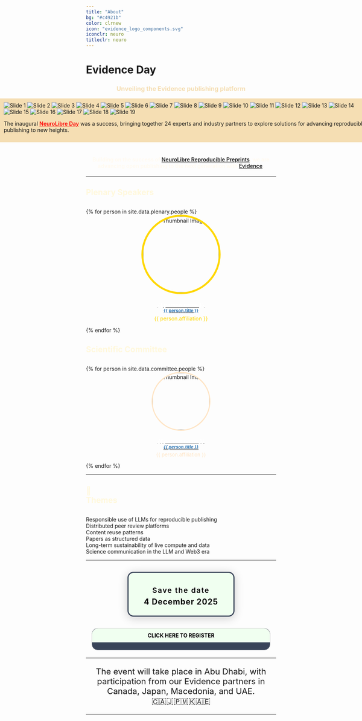 ```yaml
---
title: "About"
bg: "#c4921b"
color: clrnew
icon: "evidence_logo_components.svg"
iconclr: neuro
titleclr: neuro
---
```


# Evidence Day

<center><h3 style ="color: wheat;">Unveiling the Evidence publishing platform</h3></center>

<div style="background: wheat; width: 100vw; padding: 10px; margin-left: calc(50% - 50vw);">
<div class="carousel-container">
  <!-- Carousel -->
  <div class="carousel">
    <img src="img/nld/1.jpg" alt="Slide 1" class="active">
    <img src="img/nld/2.jpg" alt="Slide 2">
    <img src="img/nld/3.jpg" alt="Slide 3">
    <img src="img/nld/4.jpg" alt="Slide 4">
    <img src="img/nld/5.jpg" alt="Slide 5">
    <img src="img/nld/6.jpg" alt="Slide 6">
    <img src="img/nld/7.jpg" alt="Slide 7">
    <img src="img/nld/8.jpg" alt="Slide 8">
    <img src="img/nld/9.jpg" alt="Slide 9">
    <img src="img/nld/10.jpg" alt="Slide 10">
    <img src="img/nld/11.jpg" alt="Slide 11">
    <img src="img/nld/12.jpg" alt="Slide 12">
    <img src="img/nld/13.jpg" alt="Slide 13">
    <img src="img/nld/14.jpg" alt="Slide 14">
    <img src="img/nld/15.jpg" alt="Slide 15">
    <img src="img/nld/16.jpg" alt="Slide 16">
    <img src="img/nld/17.jpg" alt="Slide 17">
    <img src="img/nld/18.jpg" alt="Slide 18">
    <img src="img/nld/19.jpg" alt="Slide 19">
  </div>

  <!-- Text -->
  <div class="text-block">
    <p>
      The inaugural <a href="https://events.neurolibre.org/day" target="_blank" style="text-decoration: underline; color: red; font-weight: 600;">NeuroLibre Day</a> was a success, bringing together 24 experts and industry partners to explore solutions for advancing reproducible publishing to new heights.
    </p>
  </div>
</div>

</div>

<br>
<hl>

<center>
  <h4 style="color: floralwhite;">
    Building on the success of <a style="text-decoration: underline; font-weight: 600;" href="https://neurolibre.org" target="_blank">NeuroLibre Reproducible Preprints</a>, we are advancing open publishing to the next generation with <a href="https://evidencepub.io" target="_blank" style="text-decoration: underline; font-weight: 600;">Evidence</a>.
  </h4>
</center>
<hr>
<div class="team">
<h2 style="color:cornsilk;margin-bottom:30px;text-decoration;"> Plenary Speakers </h2>
<div class="row" style="justify-content:center;">
{% for person in site.data.plenary.people %}
<div class="col-lg-3">
<center>
<div class="team-player">
    <img src="img/organization/{{ person.image }}" alt="Thumbnail Image" class="img-raised img-circle" style="width:200px;height:200px;border-radius: 50%;border: 5px solid gold;">
    <a href="{{person.url}}"> <h4 class="title" style="color: #ffffff;margin-bottom:5px;">{{ person.name }}<br>
        <small class="text-muted" style="color: #337ab7;">{{ person.title }}</small>
    </h4></a>
    <p class="description" style="color: gold;margin-top:5px;"> {{ person.affiliation }}</p>
</div>
</center>
</div>
  {% endfor %}
  </div>
</div>

<div class="team" style="margin-top:30px;">
<h2 style="color:cornsilk;margin-bottom:30px;text-decoration;"> Scientific Committee </h2>
<div class="row" style="justify-content:center;">
{% for person in site.data.committee.people %}
<div class="col-lg-3">
<center>
<div class="team-player">
    <img src="img/organization/{{ person.image }}" alt="Thumbnail Image" class="img-raised img-circle" style="width:150px;height:150px;border-radius: 50%;border: 3px solid bisque;">
    <a href="{{person.url}}"> <h5 class="title" style="color: #ffffff;margin-bottom:5px;">{{ person.name }}<br>
        <small class="text-muted" style="color: #337ab7;">{{ person.title }}</small>
    </h5></a>
    <p class="description" style="color: bisque;margin-top:5px;font-size:13px;"> {{ person.affiliation }}</p>
</div>
</center>
</div>
  {% endfor %}
  </div>
</div>

<hr>

<h2 style="color:cornsilk;margin-bottom:30px;"> 🎨 <br> Themes </h2>

<div class="topic-container">
  <div class="topic-label">Responsible use of LLMs for reproducible publishing</div>
  <div class="topic-label">Distributed peer review platforms</div>
  <div class="topic-label">Content reuse patterns</div>
  <div class="topic-label">Papers as structured data</div>
  <div class="topic-label">Long-term sustainability of live compute and data</div>
  <div class="topic-label">Science communication in the LLM and Web3 era</div>
</div>

<hr>

<div style="display: flex; justify-content: center; align-items: center; margin: 30px 0;">
  <div style="background-color: honeydew ; border-radius: 16px; box-shadow: 0 4px 24px rgba(0,0,0,0.2); padding: 24px 40px; display: flex; flex-direction: column; align-items: center; border: 3px solid #394459; max-width: 350px;">
    <div style="font-size: 2.5rem; color: #394459; margin-bottom: 10px;">
      <i class="fa fa-calendar" aria-hidden="true"></i>
    </div>
    <div style="font-size: 1.2rem; color: black; letter-spacing: 2px; margin-bottom: 6px; font-weight: 600;">
      Save the date
    </div>
    <div style="font-size: 1.3rem; color: black; font-weight: bold; letter-spacing: 1px;">
      4 December 2025
    </div>
  </div>
</div>

<div style="text-align: center; margin: 20px auto; max-width: 640px; padding: 0 15px;">
  <details style="border: 1px solid #ccc; border-radius: 16px; padding: 10px; background-color: #394459; width: 100%; box-sizing: border-box;">
    <summary style="cursor: pointer; font-weight: bold; padding: 10px; background-color: honeydew; margin: -10px -10px 10px -10px; border-radius: 16px 16px 0 0; color: black; text-align: center; list-style: none;">
      CLICK HERE TO REGISTER
    </summary>
    <iframe src="https://docs.google.com/forms/d/e/1FAIpQLSdC12_qR4kvk3IQcEWn_Ze1-zeZvz9dBgZr5RURKvxa0v_lig/viewform?embedded=true" width="640" height="1234" frameborder="0" marginheight="0" marginwidth="0" style="width: 100%; max-width: 100%; min-height: 800px; height: auto;">Loading…</iframe>
  </details>
</div>

<!-- <center><a class="waves-effect waves-light btn coral" style="border-color:wheat;" href="https://docs.google.com/forms/d/e/1FAIpQLSf9UEmPe238whlYtt8ntB9cq5SnCfhpKnpTQw9I9zLgMYJDdg/viewform" target="blank">CLICK HERE TO REGISTER</a></center> -->

<hr>
<p style ="text-align: center;  font-size:22px;">The event will take place in Abu Dhabi, with participation from our Evidence partners in Canada, Japan, Macedonia, and UAE. <br> 🇨🇦🇯🇵🇲🇰🇦🇪</p>
<hr>

<!-- <center>
 <h3>A sprint to push boundaries for collective creativity</h3>

 <p style ="text-align: center;  font-size:20px;">Participants who would like to work on a coding project are welcome to submit their project idea for making MRI research more accessible!</p>
</center> -->


